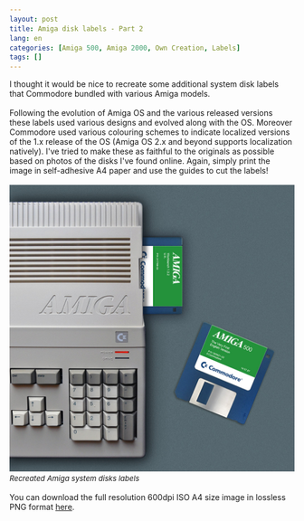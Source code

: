 ```yaml
---
layout: post
title: Amiga disk labels - Part 2
lang: en
categories: [Amiga 500, Amiga 2000, Own Creation, Labels]
tags: []
---
```

I thought it would be nice to recreate some additional system disk labels that Commodore bundled with various Amiga models.
<br><br>
Following the evolution of Amiga OS and the various released versions these labels used various designs and evolved along with the OS. Moreover Commodore used various colouring schemes to indicate localized versions of the 1.x release of the OS (Amiga OS 2.x and beyond supports localization natively). I've tried to make these as faithful to the originals as possible based on photos of the disks I've found online. Again, simply print the image in self-adhesive A4 paper and use the guides to cut the labels!
<br><br>
<img src="\assets\img\post_previews\amiga_disk_labels_part2.jpg"><br>
<span style="font-size:small; font-style: italic">Recreated Amiga system disks labels</span>
<br><br>
You can download the full resolution 600dpi ISO A4 size image in lossless PNG format <a href="https://app.box.com/s/2q2p1tcl7p2yhnwbwhlilanq7n3514j2" target="_blank">here</a>.